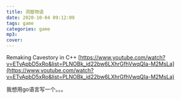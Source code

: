 ```yaml
---
title: 洞窟物语
date: 2020-10-04 09:12:09
tags: game
categories: game
mp3:
cover:
---
```


Remaking Cavestory in C++
[https://www.youtube.com/watch?v=ETvApbD5xRo&list=PLNOBk_id22bw6LXhrGfhVwqQIa-M2MsLa](https://www.youtube.com/watch?v=ETvApbD5xRo&list=PLNOBk_id22bw6LXhrGfhVwqQIa-M2MsLa)


我想用go语言写一个。。。